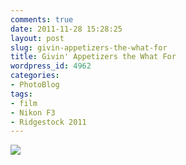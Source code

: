 ```yaml
---
comments: true
date: 2011-11-28 15:28:25
layout: post
slug: givin-appetizers-the-what-for
title: Givin' Appetizers the What For
wordpress_id: 4962
categories:
- PhotoBlog
tags:
- film
- Nikon F3
- Ridgestock 2011
---
```


![](http://ryanfitzer.com/main/wp-content/uploads/2011/11/digging-in.jpg)
